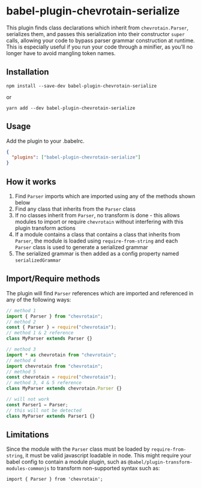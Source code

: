 # babel-plugin-chevrotain-serialize

This plugin finds class declarations which inherit from `chevrotain.Parser`, serializes them, and passes this serialization into their constructor `super` calls, allowing your code to bypass parser grammar construction at runtime. This is especially useful if you run your code through a minifier, as you’ll no longer have to avoid mangling token names.

## Installation

```
npm install --save-dev babel-plugin-chevrotain-serialize
```

or

```
yarn add --dev babel-plugin-chevrotain-serialize
```

## Usage

Add the plugin to your .babelrc.

```json
{
  "plugins": ["babel-plugin-chevrotain-serialize"]
}
```

## How it works

1. Find `Parser` imports which are imported using any of the methods shown below
2. Find any class that inherits from the `Parser` class
3. If no classes inherit from `Parser`, no transform is done - this allows modules to import or require `chevrotain` without interfering with this plugin transform actions
4. If a module contains a class that contains a class that inherits from `Parser`, the module is loaded using `require-from-string` and each `Parser` class is used to generate a serialized grammar
5. The serialized grammar is then added as a config property named `serializedGrammar`

## Import/Require methods

The plugin will find `Parser` references which are imported and referenced in any of the following ways:

```javascript
// method 1
import { Parser } from "chevrotain";
// method 2
const { Parser } = require("chevrotain");
// method 1 & 2 reference
class MyParser extends Parser {}

// method 3
import * as chevrotain from "chevrotain";
// method 4
import chevrotain from "chevrotain";
// method 5
const chevrotain = require("chevrotain");
// method 3, 4 & 5 reference
class MyParser extends chevrotain.Parser {}

// will not work
const Parser1 = Parser;
// this will not be detected
class MyParser extends Parser1 {}
```

## Limitations

Since the module with the `Parser` class must be loaded by `require-from-string`, it must be valid javascript loadable in node. This might require your babel config to contain a module plugin, such as `@babel/plugin-transform-modules-commonjs` to transform non-supported syntax such as:

```
import { Parser } from 'chevrotain';
```
